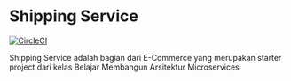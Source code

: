 # Shipping Service

[![CircleCI](https://dl.circleci.com/status-badge/img/gh/fajarhardeka/a433-microservices/tree/shipping-service.svg?style=svg)](https://dl.circleci.com/status-badge/redirect/gh/fajarhardeka/a433-microservices/tree/shipping-service)

Shipping Service adalah bagian dari E-Commerce yang merupakan starter project dari kelas Belajar Membangun Arsitektur Microservices
